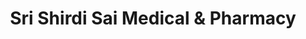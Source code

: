 ---
title: "Sri Shirdi Sai Medical & Pharmacy"
url: /vijayawada/sri-shirdi-sai-medical-und-pharmacy/
shop: Sanitätshaus
---